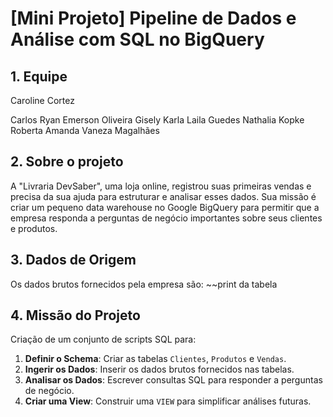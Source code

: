# [Mini Projeto] Pipeline de Dados e Análise com SQL no BigQuery

## 1. Equipe
Caroline Cortez

Carlos Ryan
Emerson Oliveira
Gisely Karla
Laila Guedes
Nathalia Kopke
Roberta Amanda
Vaneza Magalhães

## 2. Sobre o projeto
A "Livraria DevSaber", uma loja online, registrou suas primeiras vendas e precisa da sua ajuda para estruturar e analisar esses dados. Sua missão é criar um pequeno data warehouse no Google BigQuery para permitir que a empresa responda a perguntas de negócio importantes sobre seus clientes e produtos.

## **3. Dados de Origem**

Os dados brutos fornecidos pela empresa são:
~~print da tabela 

## **4. Missão do Projeto**

Criação de um conjunto de scripts SQL para:

1. **Definir o Schema**: Criar as tabelas `Clientes`, `Produtos` e `Vendas`. 
2. **Ingerir os Dados**: Inserir os dados brutos fornecidos nas tabelas.
3. **Analisar os Dados**: Escrever consultas SQL para responder a perguntas de negócio.
4. **Criar uma View**: Construir uma `VIEW` para simplificar análises futuras.
